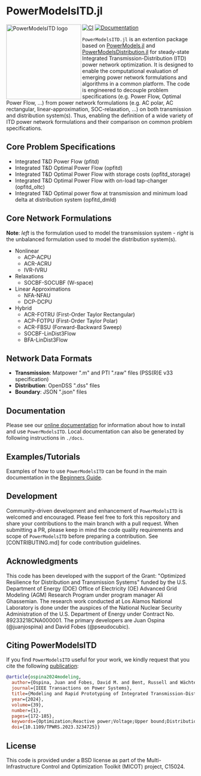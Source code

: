 # PowerModelsITD.jl

<img src="https://lanl-ansi.github.io/PowerModelsITD.jl/dev/assets/logo.svg" align="left" width="200" alt="PowerModelsITD logo">

[![CI](https://github.com/lanl-ansi/PowerModelsITD.jl/workflows/CI/badge.svg)](https://github.com/lanl-ansi/PowerModelsITD.jl/actions?query=workflow%3ACI) [![Documentation](https://github.com/lanl-ansi/PowerModelsITD.jl/workflows/Documentation/badge.svg)](https://lanl-ansi.github.io/PowerModelsITD.jl/stable/)

`PowerModelsITD.jl` is an extention package based on [PowerModels.jl](https://github.com/lanl-ansi/PowerModels.jl) and [PowerModelsDistribution.jl](https://github.com/lanl-ansi/PowerModelsDistribution.jl) for steady-state Integrated Transmission-Distribution (ITD) power network optimization. It is designed to enable the computational evaluation of emerging power network formulations and algorithms in a common platform. The code is engineered to decouple problem specifications (e.g. Power Flow, Optimal Power Flow, ...) from power network formulations (e.g. AC polar, AC rectangular, linear-approximation, SOC-relaxation, ...) on both transmission and distribution system(s). Thus, enabling the definition of a wide variety of ITD power network formulations and their comparison on common problem specifications.

## Core Problem Specifications

- Integrated T&D Power Flow (pfitd)
- Integrated T&D Optimal Power Flow (opfitd)
- Integrated T&D Optimal Power Flow with storage costs (opfitd_storage)
- Integrated T&D Optimal Power Flow with on-load tap-changer (opfitd_oltc)
- Integrated T&D Optimal power flow at transmission and minimum load delta at distribution system (opfitd_dmld)

## Core Network Formulations

**Note**: _left_ is the formulation used to model the transmission system - _right_ is the unbalanced formulation used to model the distribution system(s).

- Nonlinear
  - ACP-ACPU
  - ACR-ACRU
  - IVR-IVRU
- Relaxations
  - SOCBF-SOCUBF (W-space)
- Linear Approximations
  - NFA-NFAU
  - DCP-DCPU
- Hybrid
  - ACR-FOTRU (First-Order Taylor Rectangular)
  - ACP-FOTPU (First-Order Taylor Polar)
  - ACR-FBSU (Forward-Backward Sweep)
  - SOCBF-LinDist3Flow
  - BFA-LinDist3Flow

## Network Data Formats

- **Transmission**: Matpower ".m" and PTI ".raw" files (PSS(R)E v33 specification)
- **Distribution**: OpenDSS ".dss" files
- **Boundary**: JSON ".json" files

## Documentation

Please see our [online documentation](https://lanl-ansi.github.io/PowerModelsITD.jl/stable/) for information about how to install and use `PowerModelsITD`. Local documentation can also be generated by following instructions in `./docs`.

## Examples/Tutorials

Examples of how to use `PowerModelsITD` can be found in the main documentation in the [Beginners Guide](https://lanl-ansi.github.io/PowerModelsITD.jl/stable/tutorials/BeginnersGuide.html).

## Development

Community-driven development and enhancement of `PowerModelsITD` is welcomed and encouraged.
Please feel free to fork this repository and share your contributions to the main branch with a pull request.
When submitting a PR, please keep in mind the code quality requirements and scope of `PowerModelsITD` before preparing a contribution.
See [CONTRIBUTING.md] for code contribution guidelines.

## Acknowledgments

This code has been developed with the support of the Grant: "Optimized Resilience for Distribution and Transmission Systems" funded by the U.S. Department of Energy (DOE) Office of Electricity (OE) Advanced Grid Modeling (AGM) Research Program under program manager Ali Ghassemian. The research work conducted at Los Alamos National Laboratory is done under the auspices of the National Nuclear Security Administration of the U.S. Department of Energy under Contract No. 89233218CNA000001. The primary developers are Juan Ospina (@juanjospina) and David Fobes (@pseudocubic).

## Citing PowerModelsITD

If you find `PowerModelsITD` useful for your work, we kindly request that you cite the following [publication](https://doi.org/10.1109/TPWRS.2023.3234725):

```bibtex
@article{ospina2024modeling,
  author={Ospina, Juan and Fobes, David M. and Bent, Russell and Wächter, Andreas},
  journal={IEEE Transactions on Power Systems},
  title={Modeling and Rapid Prototyping of Integrated Transmission-Distribution OPF Formulations With PowerModelsITD.jl},
  year={2024},
  volume={39},
  number={1},
  pages={172-185},
  keywords={Optimization;Reactive power;Voltage;Upper bound;Distribution networks;Steady-state;Transportation;AC optimal power flow;Julia language;nonlinear optimization;open-source},
  doi={10.1109/TPWRS.2023.3234725}}
```

## License

This code is provided under a BSD license as part of the Multi-Infrastructure Control and Optimization Toolkit (MICOT) project, C15024.
